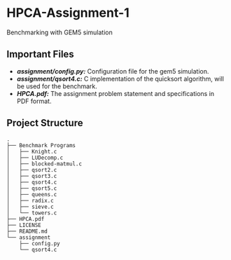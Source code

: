 # HPCA-Assignment-1

Benchmarking with GEM5 simulation

## Important Files

- **_assignment/config.py\:_** Configuration file for the gem5 simulation.
- **_assignment/qsort4.c\:_** C implementation of the quicksort algorithm, will be used for the benchmark.
- **_HPCA.pdf\:_** The assignment problem statement and specifications in PDF format.

## Project Structure

```
.
├── Benchmark Programs
│   ├── Knight.c
│   ├── LUDecomp.c
│   ├── blocked-matmul.c
│   ├── qsort2.c
│   ├── qsort3.c
│   ├── qsort4.c
│   ├── qsort5.c
│   ├── queens.c
│   ├── radix.c
│   ├── sieve.c
│   └── towers.c
├── HPCA.pdf
├── LICENSE
├── README.md
└── assignment
    ├── config.py
    └── qsort4.c
```
